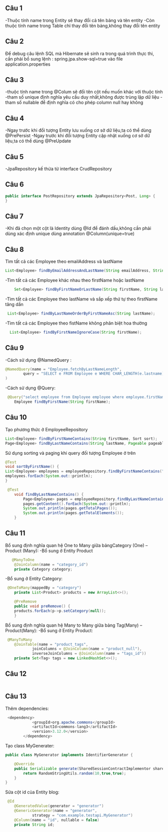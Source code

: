 ## Câu 1

-Thuộc tính name trong Entity sẽ thay đổi cả tên bảng và tên entity
-Còn thuộc tính name trong Table chỉ thay đổi tên bảng,không thay đổi tên entity

## Câu 2

Để debug câu lệnh SQL mà Hibernate sẽ sinh ra trong quá trình thực thi, cần phải bổ sung lệnh :
spring.jpa.show-sql=true
vào file application.properties

## Câu 3

-thuộc tính name trong @Colum sẽ đổi tên cột nếu muốn khác với thuộc tính
-tham số unique định nghĩa yêu cầu duy nhất,không được trùng lặp dữ liệu
-tham số nullable để định nghĩa có cho phép column null hay không

## Câu 4

-Ngay trước khi đổi tượng Entity lưu xuống cơ sở dữ liệu,ta có thể dùng
@PrePersist
-Ngay trước khi đổi tượng Entity cập nhật xuống cơ sở dữ liệu,ta có thể dùng
@PreUpdate

## Câu 5

-JpaRepository kế thừa từ interface CrudRepository

## Câu 6

```java
public interface PostRepository extends JpaRepository<Post, Long> {
}
```

## Câu 7

-Khi đã chọn một cột là Identity dùng @Id để đánh dấu,không cần phải dùng xác định unique dùng annotation @Column(unique=true) 

## Câu 8

Tìm tất cả các Employee theo emailAddress và lastName
```java
List<Employee> findByEmailAddressAndLastName(String emailAddress, String lastName);
```

-Tìm tất cả các Employee khác nhau theo firstName hoặc lastName

```java
    Set<Employee> findByFirstNameOrLastName(String firstName, String lastName);
```

-Tìm tất cả các Employee theo lastName và sắp xếp thứ tự theo firstName tăng dần

```java
 List<Employee> findByLastNameOrderByFirstNameAsc(String lastName);
```
-Tìm tất cả các Employee theo fistName không phân biệt hoa thường

```java
  List<Employee> findByFirstNameIgnoreCase(String firstName);
```

## Câu 9

-Cách sử dụng  @NamedQuery :
```java
@NamedQuery(name = "Employee.fetchByLastNameLength",
        query = "SELECT e FROM Employee e WHERE CHAR_LENGTH(e.lastname) =:length "
)
```
-Cách sử dụng @Query:
```java
 @Query("select employee from Employee employee where employee.firstName = ?1")
    Employee findByFirstName(String firstName);
```

## Câu 10

Tạo phương thức ở EmployeeRepository
```java
List<Employee> findByFirstNameContains(String firstName, Sort sort);
Page<Employee> findByLastNameContains(String lastName, Pageable pageable);
```

Sử dụng sorting và paging khi query đối tượng Employee ở trên
```java
@Test
void sortByFirstName() {
List<Employee> employees = employeeRepository.findByFirstNameContains("a", Sort.by("firstName"));
employees.forEach(System.out::println);
}
```
```java
 @Test
    void findByLastNameContains() {
        Page<Employee> pages = employeeRepository.findByLastNameContains("er", PageRequest.of(1,10));
        pages.getContent().forEach(System.out::println);
        System.out.println(pages.getTotalPages());
        System.out.println(pages.getTotalElements());
    }
```
   
## Câu 11

Bổ sung định nghĩa quan hệ One to Many giữa bảngCategory (One) – Product
(Many):
-Bổ sung ở Entity Product
```java
   @ManyToOne
    @JoinColumn(name = "category_id")
    private Category category;
```
-Bổ sung ở Entity Category:
```java
 @OneToMany(mappedBy = "category")
    private List<Product> products = new ArrayList<>();

    @PreRemove
    public void preRemove() {
    products.forEach(p->p.setCategory(null));
    }
```
Bổ sung định nghĩa quan hệ Many to Many giữa bảng Tag(Many) – Product(Many):
-Bổ sung ở Entity Product:
```java
 @ManyToMany
    @JoinTable(name = "product_tags",
            joinColumns = @JoinColumn(name = "product_null"),
            inverseJoinColumns = @JoinColumn(name = "tags_id"))
    private Set<Tag> tags = new LinkedHashSet<>();
```
## Câu 12
```java

```

## Câu 13
Thêm dependencies:
```java
 <dependency>
            <groupId>org.apache.commons</groupId>
            <artifactId>commons-lang3</artifactId>
            <version>3.12.0</version>
        </dependency>
```
Tạo class MyGenerater:
```java
public class MyGenerator implements IdentifierGenerator {

    @Override
    public Serializable generate(SharedSessionContractImplementor sharedSessionContractImplementor, Object o) throws HibernateException {
        return RandomStringUtils.random(10,true,true);
    }
}
```
Sửa cột id của Entity blog:
```java
 @Id
    @GeneratedValue(generator = "generator")
    @GenericGenerator(name = "generator",
            strategy = "com.example.testapi.MyGenerator")
    @Column(name = "id", nullable = false)
    private String id;
```


